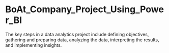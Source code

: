 # BoAt_Company_Project_Using_Power_BI
The key steps in a data analytics project include defining objectives, gathering and preparing data, analyzing the data, interpreting the results, and implementing insights.
